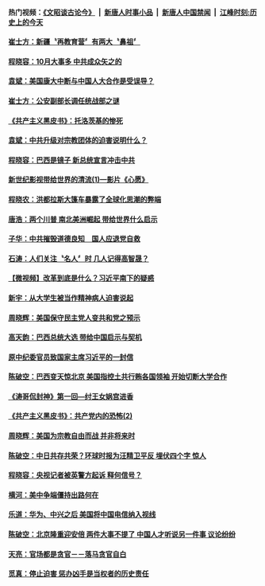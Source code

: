 #### 热门视频：[《文昭谈古论今》](https://github.com/gfw-breaker/wenzhao/blob/master/README.md?t=11010033) &nbsp;|&nbsp; [新唐人时事小品](https://github.com/gfw-breaker/ntdtv-comedy/blob/master/README.md?t=11010033) &nbsp;|&nbsp; [新唐人中国禁闻](https://github.com/gfw-breaker/ntdtv-news/blob/master/README.md?t=11010033) &nbsp;|&nbsp; [江峰时刻:历史上的今天](https://github.com/gfw-breaker/today-in-history/blob/master/README.md?t=11010033) 

#### [崔士方：新疆〝再教育营〞有两大〝鼻祖〞](../pages/news207/a1397542.md?t=11010033) 

#### [程晓容：10月大事多 中共成众矢之的](../pages/news207/a1397540.md?t=11010033) 

#### [袁斌：美国康大中断与中国人大合作是受误导？](../pages/news207/a1397538.md?t=11010033) 

#### [崔士方：公安副部长调任统战部之谜](../pages/news207/a1397537.md?t=11010033) 

#### [《共产主义黑皮书》：托洛茨基的惨死](../pages/news207/a1397536.md?t=11010033) 




#### [袁斌：中共升级对宗教团体的迫害说明什么？](../pages/news207/a1397354.md?t=11010033) 

#### [程晓容：巴西是镜子 新总统宣言冲击中共](../pages/news207/a1397351.md?t=11010033) 

#### [新世纪影视带给世界的清流(1)—影片《心愿》](../pages/news207/a1397350.md?t=11010033) 

#### [程晓农：洪都拉斯大篷车暴露了全球化思潮的弊端](../pages/news207/a1397348.md?t=11010033) 

#### [唐浩：两个川普 南北美洲崛起 带给世界什么启示](../pages/news207/a1397347.md?t=11010033) 

#### [子华：中共摧毁道德良知　国人应退党自救](../pages/news207/a1397271.md?t=11010033) 


#### [石涛：人们关注〝名人〞时 几人记得高智晟？](../pages/news207/a1397310.md?t=11010033) 

#### [【微视频】改革到底是什么？习近平南下的疑惑](../pages/news207/a1397226.md?t=11010033) 

#### [新宇：从大学生被当作精神病人迫害说起](../pages/news207/a1397269.md?t=11010033) 

#### [周晓辉：美国保守民主党人变共和党之预示](../pages/news207/a1397227.md?t=11010033) 

#### [高天韵：巴西总统大选 带给中国启示与契机](../pages/news207/a1397225.md?t=11010033) 

#### [原中纪委官员致国家主席习近平的一封信](../pages/news207/a1397224.md?t=11010033) 

#### [陈破空：巴西变天惊北京 美国指控土共行贿各国领袖 开始切断大学合作](../pages/news207/a1397196.md?t=11010033) 

#### [《涛哥侃封神》第一回—纣王女娲宫进香](../pages/news207/a1397197.md?t=11010033) 



#### [《共产主义黑皮书》：共产党内的恐怖(2)](../pages/news207/a1397158.md?t=11010033) 

#### [周晓辉：美国为宗教自由而战 并非将来时](../pages/news207/a1397157.md?t=11010033) 

#### [陈破空：中日共存共荣？环球时报为汪精卫平反 埋伏四个字 惊人](../pages/news207/a1397106.md?t=11010033) 

#### [程晓容：央视记者被英警方起诉 释何信号？](../pages/news207/a1397049.md?t=11010033) 

#### [横河：美中争端僵持出路何在](../pages/news207/a1397048.md?t=11010033) 

#### [乐道：华为、中兴之后 美国将中国电信纳入视线](../pages/news207/a1397047.md?t=11010033) 

#### [陈破空：北京隆重迎安倍 两件大事不提了 中国人才听说另一件事 议论纷纷](../pages/news207/a1397033.md?t=11010033) 


#### [天亮：官场都是贪官－－落马贪官自白](../pages/news207/a1396981.md?t=11010033) 

#### [觅真：停止迫害 惩办凶手是当权者的历史责任](../pages/news207/a1396951.md?t=11010033) 

